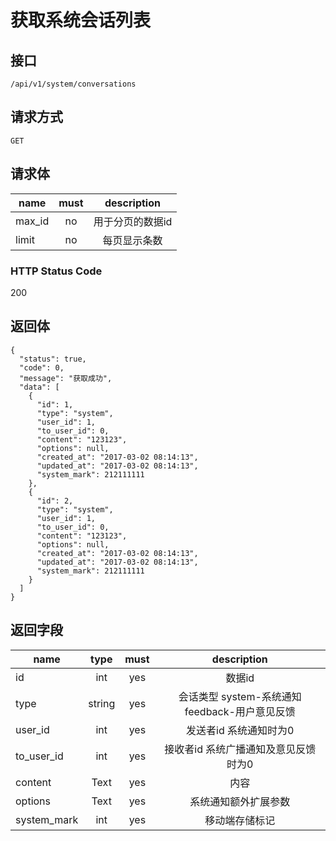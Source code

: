 # 获取系统会话列表

## 接口

```
/api/v1/system/conversations
```

## 请求方式

```
GET
```

## 请求体

| name     | must     | description |
|----------|:--------:|:--------:|
|max_id    | no       | 用于分页的数据id |
|limit     | no       | 每页显示条数 |

### HTTP Status Code

200

## 返回体

```
{
  "status": true,
  "code": 0,
  "message": "获取成功",
  "data": [
    {
      "id": 1,
      "type": "system",
      "user_id": 1,
      "to_user_id": 0,
      "content": "123123",
      "options": null,
      "created_at": "2017-03-02 08:14:13",
      "updated_at": "2017-03-02 08:14:13",
      "system_mark": 212111111
    },
    {
      "id": 2,
      "type": "system",
      "user_id": 1,
      "to_user_id": 0,
      "content": "123123",
      "options": null,
      "created_at": "2017-03-02 08:14:13",
      "updated_at": "2017-03-02 08:14:13",
      "system_mark": 212111111
    }
  ]
}
```

## 返回字段

|name       | type     | must     | description |
|-----------|:--------:|:--------:|:-----------:|
|id         | int	     | yes		| 数据id      |
|type       | string	 | yes		| 会话类型 system-系统通知  feedback-用户意见反馈 |
|user_id    | int	     | yes		| 发送者id   系统通知时为0 |
|to_user_id | int	     | yes      | 接收者id    系统广播通知及意见反馈时为0  |
|content    | Text	     | yes		| 内容      |
|options    | Text	     | yes		| 系统通知额外扩展参数      |
|system_mark | int     | yes      | 移动端存储标记 |


